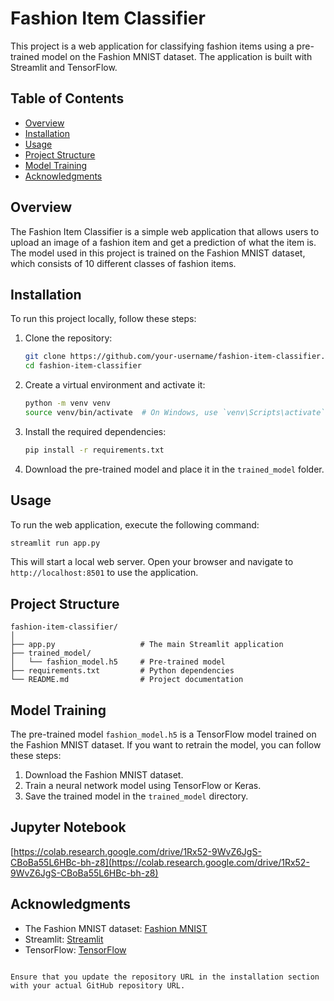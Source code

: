 
# Fashion Item Classifier

This project is a web application for classifying fashion items using a pre-trained model on the Fashion MNIST dataset. The application is built with Streamlit and TensorFlow.

## Table of Contents

- [Overview](#overview)
- [Installation](#installation)
- [Usage](#usage)
- [Project Structure](#project-structure)
- [Model Training](#model-training)
- [Acknowledgments](#acknowledgments)

## Overview

The Fashion Item Classifier is a simple web application that allows users to upload an image of a fashion item and get a prediction of what the item is. The model used in this project is trained on the Fashion MNIST dataset, which consists of 10 different classes of fashion items.

## Installation

To run this project locally, follow these steps:

1. Clone the repository:

    ```bash
    git clone https://github.com/your-username/fashion-item-classifier.git
    cd fashion-item-classifier
    ```

2. Create a virtual environment and activate it:

    ```bash
    python -m venv venv
    source venv/bin/activate  # On Windows, use `venv\Scripts\activate`
    ```

3. Install the required dependencies:

    ```bash
    pip install -r requirements.txt
    ```

4. Download the pre-trained model and place it in the `trained_model` folder.

## Usage

To run the web application, execute the following command:

```bash
streamlit run app.py
```

This will start a local web server. Open your browser and navigate to `http://localhost:8501` to use the application.

## Project Structure

```
fashion-item-classifier/
│
├── app.py                   # The main Streamlit application
├── trained_model/
│   └── fashion_model.h5     # Pre-trained model
├── requirements.txt         # Python dependencies
└── README.md                # Project documentation
```

## Model Training

The pre-trained model `fashion_model.h5` is a TensorFlow model trained on the Fashion MNIST dataset. If you want to retrain the model, you can follow these steps:

1. Download the Fashion MNIST dataset.
2. Train a neural network model using TensorFlow or Keras.
3. Save the trained model in the `trained_model` directory.

## Jupyter Notebook

[https://colab.research.google.com/drive/1Rx52-9WvZ6JgS-CBoBa55L6HBc-bh-z8](https://colab.research.google.com/drive/1Rx52-9WvZ6JgS-CBoBa55L6HBc-bh-z8)


## Acknowledgments

- The Fashion MNIST dataset: [Fashion MNIST](https://github.com/zalandoresearch/fashion-mnist)
- Streamlit: [Streamlit](https://www.streamlit.io/)
- TensorFlow: [TensorFlow](https://www.tensorflow.org/)
```

Ensure that you update the repository URL in the installation section with your actual GitHub repository URL.
